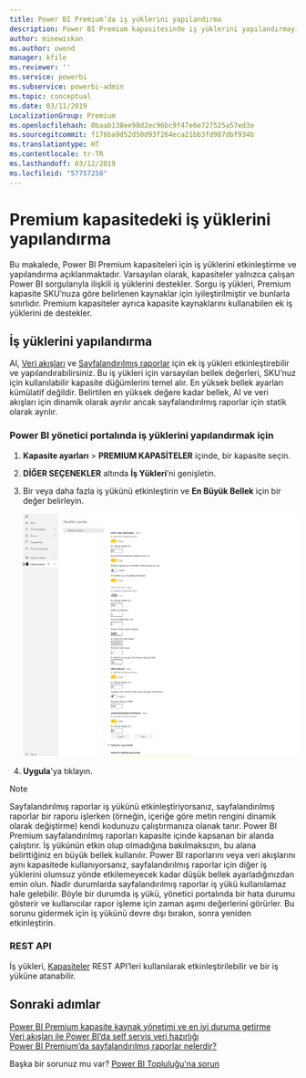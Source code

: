 ```yaml
---
title: Power BI Premium’da iş yüklerini yapılandırma
description: Power BI Premium kapasitesinde iş yüklerini yapılandırmayı öğrenin.
author: minewiskan
ms.author: owend
manager: kfile
ms.reviewer: ''
ms.service: powerbi
ms.subservice: powerbi-admin
ms.topic: conceptual
ms.date: 03/11/2019
LocalizationGroup: Premium
ms.openlocfilehash: 0baab138ee98d2ec96bc9f47e6e727525a57ed3e
ms.sourcegitcommit: f176ba9d52d50d93f264eca21bb3fd987dbf934b
ms.translationtype: HT
ms.contentlocale: tr-TR
ms.lasthandoff: 03/12/2019
ms.locfileid: "57757258"
---
```

# <a name="configure-workloads-in-a-premium-capacity"></a>Premium kapasitedeki iş yüklerini yapılandırma

Bu makalede, Power BI Premium kapasiteleri için iş yüklerini etkinleştirme ve yapılandırma açıklanmaktadır. Varsayılan olarak, kapasiteler yalnızca çalışan Power BI sorgularıyla ilişkili iş yüklerini destekler. Sorgu iş yükleri, Premium kapasite SKU’nuza göre belirlenen kaynaklar için iyileştirilmiştir ve bunlarla sınırlıdır. Premium kapasiteler ayrıca kapasite kaynaklarını kullanabilen ek iş yüklerini de destekler.

## <a name="configure-workloads"></a>İş yüklerini yapılandırma

AI, [Veri akışları](service-dataflows-overview.md#dataflow-capabilities-on-power-bi-premium) ve [Sayfalandırılmış raporlar](paginated-reports-save-to-power-bi-service.md) için ek iş yükleri etkinleştirebilir ve yapılandırabilirsiniz. Bu iş yükleri için varsayılan bellek değerleri, SKU’nuz için kullanılabilir kapasite düğümlerini temel alır. En yüksek bellek ayarları kümülatif değildir. Belirtilen en yüksek değere kadar bellek, AI ve veri akışları için dinamik olarak ayrılır ancak sayfalandırılmış raporlar için statik olarak ayrılır. 

### <a name="to-configure-workloads-in-the-power-bi-admin-portal"></a>Power BI yönetici portalında iş yüklerini yapılandırmak için

1. **Kapasite ayarları** > **PREMIUM KAPASİTELER** içinde, bir kapasite seçin.

1. **DİĞER SEÇENEKLER** altında **İş Yükleri**’ni genişletin.

1. Bir veya daha fazla iş yükünü etkinleştirin ve **En Büyük Bellek** için bir değer belirleyin.   

    
    ![İş yüklerini etkinleştirme](media/service-admin-premium-workloads/admin-portal-workloads.png)

1. **Uygula**'ya tıklayın.

> [!NOTE]
> Sayfalandırılmış raporlar iş yükünü etkinleştiriyorsanız, sayfalandırılmış raporlar bir raporu işlerken (örneğin, içeriğe göre metin rengini dinamik olarak değiştirme) kendi kodunuzu çalıştırmanıza olanak tanır. Power BI Premium sayfalandırılmış raporları kapasite içinde kapsanan bir alanda çalıştırır. İş yükünün etkin olup olmadığına bakılmaksızın, bu alana belirttiğiniz en büyük bellek kullanılır. Power BI raporlarını veya veri akışlarını aynı kapasitede kullanıyorsanız, sayfalandırılmış raporlar için diğer iş yüklerini olumsuz yönde etkilemeyecek kadar düşük bellek ayarladığınızdan emin olun. Nadir durumlarda sayfalandırılmış raporlar iş yükü kullanılamaz hale gelebilir. Böyle bir durumda iş yükü, yönetici portalında bir hata durumu gösterir ve kullanıcılar rapor işleme için zaman aşımı değerlerini görürler. Bu sorunu gidermek için iş yükünü devre dışı bırakın, sonra yeniden etkinleştirin.


### <a name="rest-api"></a>REST API

İş yükleri, [Kapasiteler](https://docs.microsoft.com/rest/api/power-bi/capacities) REST API’leri kullanılarak etkinleştirilebilir ve bir iş yüküne atanabilir.


## <a name="next-steps"></a>Sonraki adımlar

[Power BI Premium kapasite kaynak yönetimi ve en iyi duruma getirme](service-premium-understand-how-it-works.md)   
[Veri akışları ile Power BI’da self servis veri hazırlığı](service-dataflows-overview.md)   
[Power BI Premium’da sayfalandırılmış raporlar nelerdir?](paginated-reports-report-builder-power-bi.md)   

Başka bir sorunuz mu var? [Power BI Topluluğu'na sorun](http://community.powerbi.com/)